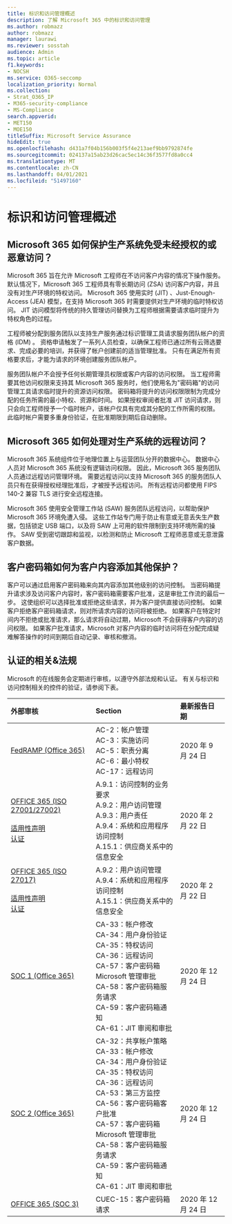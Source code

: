 ```yaml
---
title: 标识和访问管理概述
description: 了解 Microsoft 365 中的标识和访问管理
ms.author: robmazz
author: robmazz
manager: laurawi
ms.reviewer: sosstah
audience: Admin
ms.topic: article
f1.keywords:
- NOCSH
ms.service: O365-seccomp
localization_priority: Normal
ms.collection:
- Strat_O365_IP
- M365-security-compliance
- MS-Compliance
search.appverid:
- MET150
- MOE150
titleSuffix: Microsoft Service Assurance
hideEdit: true
ms.openlocfilehash: d431a7f04b156b003f5f4e213aef9bb9792874fe
ms.sourcegitcommit: 024137a15ab23d26cac5ec14c36f3577fd8a0cc4
ms.translationtype: MT
ms.contentlocale: zh-CN
ms.lasthandoff: 04/01/2021
ms.locfileid: "51497160"
---
```

# <a name="identity-and-access-management-overview"></a>标识和访问管理概述

## <a name="how-does-microsoft-365-protect-production-systems-from-unauthorized-or-malicious-access"></a>Microsoft 365 如何保护生产系统免受未经授权的或恶意访问？

Microsoft 365 旨在允许 Microsoft 工程师在不访问客户内容的情况下操作服务。 默认情况下，Microsoft 365 工程师具有零长期访问 (ZSA) 访问客户内容，并且没有对生产环境的特权访问。 Microsoft 365 使用实时 (JIT) 、Just-Enough-Access (JEA) 模型，在支持 Microsoft 365 时需要提供对生产环境的临时特权访问。 JIT 访问模型将传统的持久管理访问替换为工程师根据需要请求临时提升为特权角色的过程。

工程师被分配到服务团队以支持生产服务通过标识管理工具请求服务团队帐户的资格 (IDM) 。 资格申请触发了一系列人员检查，以确保工程师已通过所有云筛选要求、完成必要的培训，并获得了帐户创建前的适当管理批准。 只有在满足所有资格要求后，才能为请求的环境创建服务团队帐户。

服务团队帐户不会授予任何长期管理员权限或客户内容的访问权限。 当工程师需要其他访问权限来支持其 Microsoft 365 服务时，他们使用名为"密码箱"的访问管理工具请求临时提升的资源访问权限。 密码箱将提升的访问权限限制为完成分配的任务所需的最小特权、资源和时间。 如果授权审阅者批准 JIT 访问请求，则只会向工程师授予一个临时帐户，该帐户仅具有完成其分配的工作所需的权限。 此临时帐户需要多重身份验证，在批准期限到期后自动删除。

## <a name="how-does-microsoft-365-handle-remote-access-to-production-systems"></a>Microsoft 365 如何处理对生产系统的远程访问？

Microsoft 365 系统组件位于地理位置上与运营团队分开的数据中心。 数据中心人员对 Microsoft 365 系统没有逻辑访问权限。 因此，Microsoft 365 服务团队人员通过远程访问管理环境。 需要远程访问以支持 Microsoft 365 的服务团队人员只有在获得授权经理批准后，才被授予远程访问。 所有远程访问都使用 FIPS 140-2 兼容 TLS 进行安全远程连接。

Microsoft 365 使用安全管理工作站 (SAW) 服务团队远程访问，以帮助保护 Microsoft 365 环境免遭入侵。 这些工作站专门用于防止有意或无意丢失生产数据，包括锁定 USB 端口，以及将 SAW 上可用的软件限制到支持环境所需的操作。 SAW 受到密切跟踪和监视，以检测和防止 Microsoft 工程师恶意或无意泄露客户数据。

## <a name="how-does-customer-lockbox-add-additional-protection-for-customer-content"></a>客户密码箱如何为客户内容添加其他保护？

客户可以通过启用客户密码箱来向其内容添加其他级别的访问控制。 当密码箱提升请求涉及访问客户内容时，客户密码箱需要客户批准，这是审批工作流的最后一步。 这使组织可以选择批准或拒绝这些请求，并为客户提供直接访问控制。 如果客户拒绝客户密码箱请求，则对所请求内容的访问将被拒绝。 如果客户在特定时间内不拒绝或批准请求，那么请求将自动过期，Microsoft 不会获得客户内容的访问权限。 如果客户批准请求，Microsoft 对客户内容的临时访问将在分配完成疑难解答操作的时间到期后自动记录、审核和撤消。

## <a name="related-external-regulations--certifications"></a>认证的相关&法规

Microsoft 的在线服务会定期进行审核，以遵守外部法规和认证。 有关与标识和访问控制相关的控件的验证，请参阅下表。

| **外部审核** | **Section** | **最新报告日期** |
|:--------------------|:------------|:-----------------------|
| [FedRAMP (Office 365) ](https://compliance.microsoft.com/compliancemanager) | AC-2：帐户管理 <br> AC-3：实施访问 <br> AC-5：职责分离 <br> AC-6：最小特权 <br> AC-17：远程访问 | 2020 年 9 月 24 日 |
| [OFFICE 365 (ISO 27001/27002) ](https://servicetrust.microsoft.com/ViewPage/MSComplianceGuideV3?command=Download&downloadType=Document&downloadId=d7864d4f-e053-4cc4-a964-fa526d07c3be&tab=7027ead0-3d6b-11e9-b9e1-290b1eb4cdeb&docTab=7027ead0-3d6b-11e9-b9e1-290b1eb4cdeb_ISO_Reports) <br><br> [适用性声明](https://servicetrust.microsoft.com/ViewPage/MSComplianceGuide?command=Download&downloadType=Document&downloadId=8ee1e46b-2ada-4e7b-bb7d-4c55a8cb6fcd&docTab=4ce99610-c9c0-11e7-8c2c-f908a777fa4d_ISO_Reports) <br> [认证](https://servicetrust.microsoft.com/ViewPage/MSComplianceGuideV3?command=Download&downloadType=Document&downloadId=1e84a14a-2468-45ac-9412-5e53250d57ec&tab=7027ead0-3d6b-11e9-b9e1-290b1eb4cdeb&docTab=7027ead0-3d6b-11e9-b9e1-290b1eb4cdeb_ISO_Reports) | A.9.1：访问控制的业务要求 <br> A.9.2：用户访问管理 <br> A.9.3：用户责任 <br> A.9.4：系统和应用程序访问控制 <br> A.15.1：供应商关系中的信息安全 | 2020 年 2 月 22 日 |
| [OFFICE 365 (ISO 27017) ](https://servicetrust.microsoft.com/ViewPage/MSComplianceGuideV3?command=Download&downloadType=Document&downloadId=d7864d4f-e053-4cc4-a964-fa526d07c3be&tab=7027ead0-3d6b-11e9-b9e1-290b1eb4cdeb&docTab=7027ead0-3d6b-11e9-b9e1-290b1eb4cdeb_ISO_Reports) <br><br> [适用性声明](https://servicetrust.microsoft.com/ViewPage/MSComplianceGuide?command=Download&downloadType=Document&downloadId=8ee1e46b-2ada-4e7b-bb7d-4c55a8cb6fcd&docTab=4ce99610-c9c0-11e7-8c2c-f908a777fa4d_ISO_Reports) <br> [认证](https://servicetrust.microsoft.com/ViewPage/MSComplianceGuideV3?command=Download&downloadType=Document&downloadId=70de0999-5451-43a3-9ef4-761e8fbfb1a3&tab=7027ead0-3d6b-11e9-b9e1-290b1eb4cdeb&docTab=7027ead0-3d6b-11e9-b9e1-290b1eb4cdeb_ISO_Reports) | A.9.2：用户访问管理 <br> A.9.4：系统和应用程序访问控制 <br> A.15.1：供应商关系中的信息安全 | 2020 年 2 月 22 日 |
| [SOC 1 (Office 365)](https://servicetrust.microsoft.com/ViewPage/MSComplianceGuideV3?command=Download&downloadType=Document&downloadId=90df3f9c-3aaf-4dbf-99d0-ca9f2991721b&tab=7027ead0-3d6b-11e9-b9e1-290b1eb4cdeb&docTab=7027ead0-3d6b-11e9-b9e1-290b1eb4cdeb_SOC_%2F_SSAE_16_Reports) | CA-33：帐户修改 <br> CA-34：用户身份验证 <br> CA-35：特权访问 <br> CA-36：远程访问 <br> CA-57：客户密码箱 Microsoft 管理审批 <br> CA-58：客户密码箱服务请求 <br> CA-59：客户密码箱通知 <br> CA-61：JIT 审阅和审批 | 2020 年 12 月 24 日 |
| [SOC 2 (Office 365) ](https://servicetrust.microsoft.com/ViewPage/MSComplianceGuideV3?command=Download&downloadType=Document&downloadId=a73c1738-7892-42b7-acd3-87b6371c53f6&tab=7027ead0-3d6b-11e9-b9e1-290b1eb4cdeb&docTab=7027ead0-3d6b-11e9-b9e1-290b1eb4cdeb_SOC_%2F_SSAE_16_Reports) | CA-32：共享帐户策略 <br> CA-33：帐户修改 <br> CA-34：用户身份验证 <br> CA-35：特权访问 <br> CA-36：远程访问 <br> CA-53：第三方监控 <br> CA-56：客户密码箱客户批准 <br> CA-57：客户密码箱 Microsoft 管理审批 <br> CA-58：客户密码箱服务请求 <br> CA-59：客户密码箱通知 <br> CA-61：JIT 审阅和审批 | 2020 年 12 月 24 日 |
| [OFFICE 365 (SOC 3) ](https://servicetrust.microsoft.com/ViewPage/MSComplianceGuideV3?command=Download&downloadType=Document&downloadId=274054e5-4968-48d2-bf94-9a8eda5d7a93&tab=7027ead0-3d6b-11e9-b9e1-290b1eb4cdeb&docTab=7027ead0-3d6b-11e9-b9e1-290b1eb4cdeb_SOC_%2F_SSAE_16_Reports) | CUEC-15：客户密码箱请求 | 2020 年 12 月 24 日 |